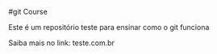 #git Course

Este é um repositório teste para ensinar como o git funciona

Saiba mais no link: teste.com.br
